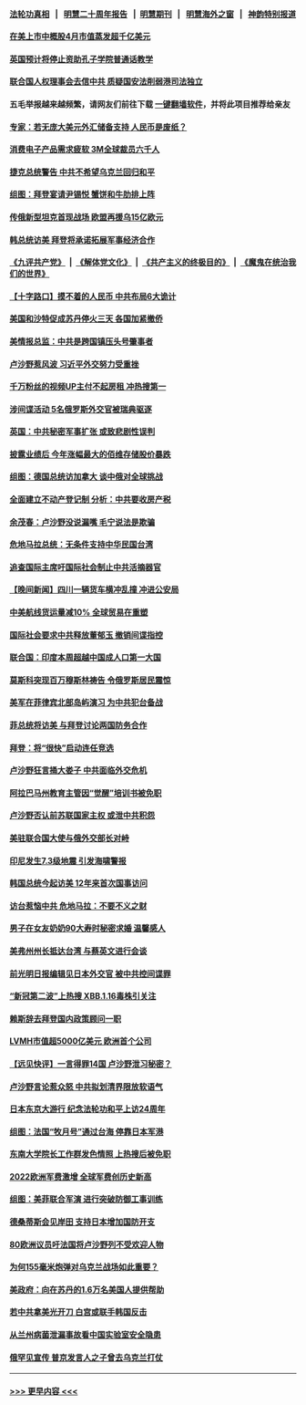#### [法轮功真相](https://github.com/gfw-breaker/truth/blob/master/README.md?t=0) &nbsp;&nbsp;|&nbsp;&nbsp; [明慧二十周年报告](https://github.com/gfw-breaker/mh-reports/blob/master/README.md?t=0) &nbsp;&nbsp;|&nbsp;&nbsp;[明慧期刊](https://github.com/gfw-breaker/mh-qikan) &nbsp;&nbsp;|&nbsp;&nbsp; [明慧海外之窗](https://github.com/gfw-breaker/mh-news/blob/master/README.md?t=0) &nbsp;&nbsp;|&nbsp;&nbsp; [神韵特别报道](https://github.com/gfw-breaker/mh-news/blob/master/shenyun.md?t=0)
#### [在美上市中概股4月市值蒸发超千亿美元](../pages/nsc418/n13981756.md?t=04261243) 
#### [英国预计将停止资助孔子学院普通话教学](../pages/nsc418/n13981586.md?t=04261243) 
#### [联合国人权理事会去信中共 质疑国安法削弱港司法独立](../pages/nsc418/n13981748.md?t=04261243) 
#### 五毛举报越来越频繁，请网友们前往下载 [一键翻墙软件](https://github.com/gfw-breaker/ssr-accounts)，并将此项目推荐给亲友
#### [专家：若无庞大美元外汇储备支持 人民币是废纸？](../pages/nsc418/n13981559.md?t=04261243) 
#### [消费电子产品需求疲软 3M全球裁员六千人](../pages/nsc418/n13981561.md?t=04261243) 
#### [捷克总统警告 中共不希望乌克兰回归和平](../pages/nsc418/n13981615.md?t=04261243) 
#### [组图：拜登宴请尹锡悦 蟹饼和牛肋排上阵](../pages/nsc418/n13981594.md?t=04261243) 
#### [传俄新型坦克首现战场 欧盟再援乌15亿欧元](../pages/nsc418/n13981474.md?t=04261243) 
#### [韩总统访美 拜登将承诺拓展军事经济合作](../pages/nsc418/n13981581.md?t=04261243) 
#### [《九评共产党》](https://github.com/begood0513/9ping.md/blob/master/README.md) &nbsp;|&nbsp; [《解体党文化》](../../../../jtdwh.md/blob/master/README.md)  &nbsp;|&nbsp; [《共产主义的终极目的》](../../../../gczydzjmd.md/blob/master/README.md) &nbsp;|&nbsp; [《魔鬼在统治我们的世界》](../../../../mgztzwmdsj.md/blob/master/README.md) 
#### [【十字路口】摸不着的人民币 中共布局6大诡计](../pages/nsc418/n13981444.md?t=04261243) 
#### [美国和沙特促成苏丹停火三天 各国加紧撤侨](../pages/nsc418/n13981498.md?t=04261243) 
#### [美情报总监：中共是跨国镇压头号肇事者](../pages/nsc418/n13981457.md?t=04261243) 
#### [卢沙野惹风波 习近平外交努力受重挫](../pages/nsc418/n13981544.md?t=04261243) 
#### [千万粉丝的视频UP主付不起房租 冲热搜第一](../pages/nsc418/n13981275.md?t=04261243) 
#### [涉间谍活动 5名俄罗斯外交官被瑞典驱逐](../pages/nsc418/n13981484.md?t=04261243) 
#### [英国：中共秘密军事扩张 或致悲剧性误判](../pages/nsc418/n13981493.md?t=04261243) 
#### [披露业绩后 今年涨幅最大的佰维存储股价暴跌](../pages/nsc418/n13981274.md?t=04261243) 
#### [组图：德国总统访加拿大 谈中俄对全球挑战](../pages/nsc418/n13981231.md?t=04261243) 
#### [全面建立不动产登记制 分析：中共要收房产税](../pages/nsc418/n13980741.md?t=04261243) 
#### [余茂春：卢沙野没说漏嘴 毛宁说法是欺骗](../pages/nsc418/n13981138.md?t=04261243) 
#### [危地马拉总统：无条件支持中华民国台湾](../pages/nsc418/n13981260.md?t=04261243) 
#### [追查国际主席吁国际社会制止中共活摘器官](../pages/nsc418/n13980593.md?t=04261243) 
#### [【晚间新闻】四川一辆货车横冲乱撞 冲进公安局](../pages/nsc418/n13981247.md?t=04261243) 
#### [中美航线货运量减10% 全球贸易在重塑](../pages/nsc418/n13981192.md?t=04261243) 
#### [国际社会要求中共释放董郁玉 撤销间谍指控](../pages/nsc418/n13981116.md?t=04261243) 
#### [联合国：印度本周超越中国成人口第一大国](../pages/nsc418/n13981087.md?t=04261243) 
#### [莫斯科突现百万穆斯林祷告 令俄罗斯居民震惊](../pages/nsc418/n13980896.md?t=04261243) 
#### [美军在菲律宾北部岛屿演习 为中共犯台备战](../pages/nsc418/n13980840.md?t=04261243) 
#### [菲总统将访美 与拜登讨论两国防务合作](../pages/nsc418/n13980690.md?t=04261243) 
#### [拜登：将“很快”启动连任竞选](../pages/nsc418/n13980843.md?t=04261243) 
#### [卢沙野狂言捅大娄子 中共面临外交危机](../pages/nsc418/n13980887.md?t=04261243) 
#### [阿拉巴马州教育主管因“觉醒”培训书被免职](../pages/nsc418/n13979224.md?t=04261243) 
#### [卢沙野否认前苏联国家主权 或泄中共积怨](../pages/nsc418/n13980880.md?t=04261243) 
#### [美驻联合国大使与俄外交部长对峙](../pages/nsc418/n13980892.md?t=04261243) 
#### [印尼发生7.3级地震 引发海啸警报](../pages/nsc418/n13980867.md?t=04261243) 
#### [韩国总统今起访美 12年来首次国事访问](../pages/nsc418/n13980713.md?t=04261243) 
#### [访台惹恼中共 危地马拉：不要不义之财](../pages/nsc418/n13980764.md?t=04261243) 
#### [男子在女友奶奶90大寿时秘密求婚 温馨感人](../pages/nsc418/n13978899.md?t=04261243) 
#### [美弗州州长抵达台湾 与蔡英文进行会谈](../pages/nsc418/n13980749.md?t=04261243) 
#### [前光明日报编辑见日本外交官 被中共控间谍罪](../pages/nsc418/n13980773.md?t=04261243) 
#### [“新冠第二波”上热搜 XBB.1.16毒株引关注](../pages/nsc418/n13980391.md?t=04261243) 
#### [赖斯辞去拜登国内政策顾问一职](../pages/nsc418/n13980658.md?t=04261243) 
#### [LVMH市值超5000亿美元 欧洲首个公司](../pages/nsc418/n13980618.md?t=04261243) 
#### [【远见快评】一言得罪14国 卢沙野泄习秘密？](../pages/nsc418/n13980577.md?t=04261243) 
#### [卢沙野言论惹众怒 中共拟划清界限放软语气](../pages/nsc418/n13980501.md?t=04261243) 
#### [日本东京大游行 纪念法轮功和平上访24周年](../pages/nsc418/n13980445.md?t=04261243) 
#### [组图：法国“牧月号”通过台海 停靠日本军港](../pages/nsc418/n13980448.md?t=04261243) 
#### [东南大学院长工作群发色情照 上热搜后被免职](../pages/nsc418/n13980470.md?t=04261243) 
#### [2022欧洲军费激增 全球军费创历史新高](../pages/nsc418/n13980286.md?t=04261243) 
#### [组图：美菲联合军演 进行突破防御工事训练](../pages/nsc418/n13980344.md?t=04261243) 
#### [德桑蒂斯会见岸田 支持日本增加国防开支](../pages/nsc418/n13980351.md?t=04261243) 
#### [80欧洲议员吁法国将卢沙野列不受欢迎人物](../pages/nsc418/n13980102.md?t=04261243) 
#### [为何155毫米炮弹对乌克兰战场如此重要？](../pages/nsc418/n13980125.md?t=04261243) 
#### [美政府：向在苏丹的1.6万名美国人提供帮助](../pages/nsc418/n13980002.md?t=04261243) 
#### [若中共拿美光开刀 白宫或联手韩国反击](../pages/nsc418/n13979985.md?t=04261243) 
#### [从兰州病菌泄漏事故看中国实验室安全隐患](../pages/nsc418/n13979169.md?t=04261243) 
#### [俄罕见宣传 普京发言人之子曾去乌克兰打仗](../pages/nsc418/n13979848.md?t=04261243) 

----
#### [ >>> 更早内容 <<< ](../indexes/nsc418-earlier.md)
